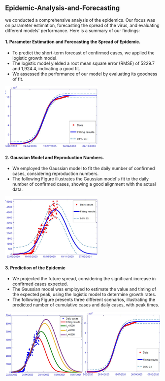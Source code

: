 ## Epidemic-Analysis-and-Forecasting
we conducted a comprehensive analysis of the epidemics. Our focus was on parameter estimation, forecasting the spread of the virus, and evaluating different models' performance. Here is a summary of our findings: 
#### 1. Parameter Estimation and Forecasting the Spread of Epidemic.
* To predict the short-term forecast of confirmed cases, we applied the logistic growth model.
* The logistic model yielded a root mean square error (RMSE) of 5229.7 and 1,924.4, indicating a good fit.
* We assessed the performance of our model by evaluating its goodness of fit.
<img src="https://github.com/AmenahALn/Epidemic-Analysis-and-Forecasting/blob/main/logistic.JPG" alt="Image" width="300" height="200">

#### 2. Gaussian Model and Reproduction Numbers.
* We employed the Gaussian model to fit the daily number of confirmed cases, considering reproduction numbers.
* The following Figure illustrates the Gaussian model's fit to the daily number of confirmed cases, showing a good alignment with the actual data.
<img src="https://github.com/AmenahALn/Epidemic-Analysis-and-Forecasting/blob/main/gus.JPG" alt="Image" width="300" height="200">

#### 3. Prediction of the Epidemic
* We projected the future spread, considering the significant increase in confirmed cases expected.
* The Gaussian model was employed to estimate the value and timing of the expected peak, using the logistic model to determine growth rates.
* The following Figure presents three different scenarios, illustrating the predicted number of cumulative cases and daily cases, with peak times.
<div style="display: flex;">
  <img src="https://github.com/AmenahALn/Epidemic-Analysis-and-Forecasting/blob/main/gus_senrio.JPG" alt="First Image" style="width: 50%;">
  <img src="https://github.com/AmenahALn/Epidemic-Analysis-and-Forecasting/blob/main/logistic.JPG" alt="Second Image" style="width: 50%;">
</div>
